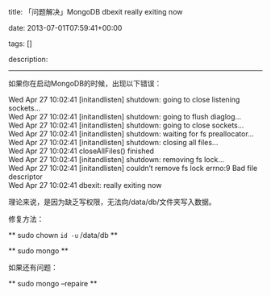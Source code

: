 title: 「问题解决」MongoDB dbexit really exiting now

date: 2013-07-01T07:59:41+00:00

tags: []

description: 

---
如果你在启动MongoDB的时候，出现以下错误： 

Wed Apr 27 10:02:41 [initandlisten] shutdown: going to close listening sockets…   
Wed Apr 27 10:02:41 [initandlisten] shutdown: going to flush diaglog…   
Wed Apr 27 10:02:41 [initandlisten] shutdown: going to close sockets…   
Wed Apr 27 10:02:41 [initandlisten] shutdown: waiting for fs preallocator…   
Wed Apr 27 10:02:41 [initandlisten] shutdown: closing all files…   
Wed Apr 27 10:02:41 closeAllFiles() finished   
Wed Apr 27 10:02:41 [initandlisten] shutdown: removing fs lock…   
Wed Apr 27 10:02:41 [initandlisten] couldn’t remove fs lock errno:9 Bad file descriptor   
Wed Apr 27 10:02:41  dbexit: really exiting now 

理论来说，是因为缺乏写权限，无法向/data/db/文件夹写入数据。 

修复方法： 

** sudo chown `id -u` /data/db **

** sudo mongo **

如果还有问题： 

** sudo mongo –repaire **
